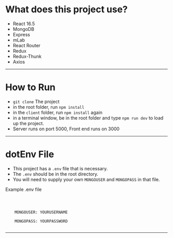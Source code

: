 # What does this project use?

- React 16.5
- MongoDB
- Express
- mLab
- React Router
- Redux
- Redux-Thunk
- Axios

<hr>

# How to Run

- `git clone` The project
- in the root folder, run `npm install`
- in the `client` folder, run `npm install` again
- in a terminal window, be in the root folder and type `npm run dev` to load up the project.
- Server runs on port 5000, Front end runs on 3000

<hr>

# dotEnv File

- This project has a `.env` file that is necessary.
- The `.env` should be in the root directory.
- You will need to supply your own `MONGOUSER` and `MONGOPASS` in that file.

Example .env file

<code>
<br>
    MONGOUSER: YOURUSERNAME<br>
    MONGOPASS: YOURPASSWORD<br>
</code>

<hr>
